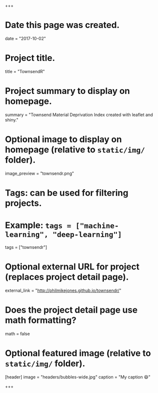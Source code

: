 +++
# Date this page was created.
date = "2017-10-02"

# Project title.
title = "TownsendR"

# Project summary to display on homepage.
summary = "Townsend Material Deprivation Index created with leaflet and shiny."

# Optional image to display on homepage (relative to `static/img/` folder).
image_preview = "townsendr.png"

# Tags: can be used for filtering projects.
# Example: `tags = ["machine-learning", "deep-learning"]`
tags = ["townsendr"]

# Optional external URL for project (replaces project detail page).
external_link = "http://philmikejones.github.io/townsendr/"

# Does the project detail page use math formatting?
math = false

# Optional featured image (relative to `static/img/` folder).
[header]
image = "headers/bubbles-wide.jpg"
caption = "My caption :smile:"

+++

